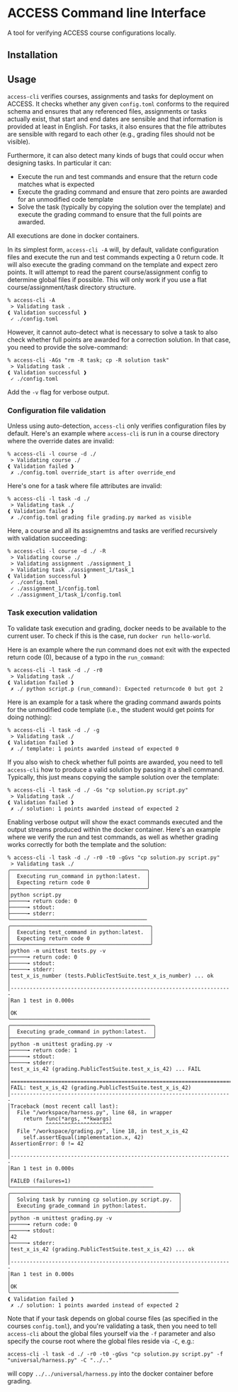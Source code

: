 # ACCESS Command line Interface

A tool for verifying ACCESS course configurations locally.

## Installation

## Usage

`access-cli` verifies courses, assignments and tasks for deployment on ACCESS.
It checks whether any given `config.toml` conforms to the required schema and
ensures that any referenced files, assignments or tasks actually exist, that
start and end dates are sensible and that information is provided at least in
English. For tasks, it also ensures that the file attributes are sensible with
regard to each other (e.g., grading files should not be visible).

Furthermore, it can also detect many kinds of bugs that could occur when
designing tasks. In particular it can:

 * Execute the run and test commands and ensure that the return code matches what is expected
 * Execute the grading command and ensure that zero points are awarded for an unmodified code template
 * Solve the task (typically by copying the solution over the template) and execute the grading command to ensure that the full points are awarded.

All executions are done in docker containers.

In its simplest form, `access-cli -A` will, by default, validate configuration
files and execute the run and test commands expecting a 0 return code. It will
also execute the grading command on the template and expect zero points. It will
attempt to read the parent course/assignment config to determine global files if
possible. This will only work if you use a flat course/assignment/task directory
structure.

```
% access-cli -A
 > Validating task .
❰ Validation successful ❱
 ✓ ./config.toml
```

However, it cannot auto-detect what is necessary to solve a task to also check
whether full points are awarded for a correction solution. In that case, you
need to provide the solve-command:

```
% access-cli -AGs "rm -R task; cp -R solution task"
 > Validating task .
❰ Validation successful ❱
 ✓ ./config.toml
```

Add the `-v` flag for verbose output.

### Configuration file validation

Unless using auto-detection, `access-cli` only verifies configuration files
by default. Here's an example where `access-cli` is run in a course directory
where the override dates are invalid:

```
% access-cli -l course -d ./
 > Validating course ./
❰ Validation failed ❱
 ✗ ./config.toml override_start is after override_end
```

Here's one for a task where file attributes are invalid:

```
% access-cli -l task -d ./
 > Validating task ./
❰ Validation failed ❱
 ✗ ./config.toml grading file grading.py marked as visible
```

Here, a course and all its assignemtns and tasks are verified recursively with
validation succeeding:

```
% access-cli -l course -d ./ -R
 > Validating course ./
 > Validating assignment ./assignment_1
 > Validating task ./assignment_1/task_1
❰ Validation successful ❱
 ✓ ./config.toml
 ✓ ./assignment_1/config.toml
 ✓ ./assignment_1/task_1/config.toml
```

### Task execution validation

To validate task execution and grading, docker needs to be available to the
current user. To check if this is the case, run `docker run hello-world`.

Here is an example where the run command does not exit with the expected
return code (0), because of a typo in the `run_command`:

```
% access-cli -l task -d ./ -r0
 > Validating task ./
❰ Validation failed ❱
 ✗ ./ python script.p (run_command): Expected returncode 0 but got 2
```

Here is an example for a task where the grading command awards points for the
unmodified code template (i.e., the student would get points for doing nothing):

```
% access-cli -l task -d ./ -g
 > Validating task ./
❰ Validation failed ❱
 ✗ ./ template: 1 points awarded instead of expected 0
```

If you also wish to check whether full points are awarded, you need to tell
`access-cli` how to produce a valid solution by passing it a shell command.
Typically, this just means copying the sample solution over the template:

```
% access-cli -l task -d ./ -Gs "cp solution.py script.py"
 > Validating task ./
❰ Validation failed ❱
 ✗ ./ solution: 1 points awarded instead of expected 2
```

Enabling verbose output will show the exact commands executed and the output
streams produced within the docker container. Here's an example where we verify
the run and test commands, as well as whether grading works correctly for both
the template and the solution:

```
% access-cli -l task -d ./ -r0 -t0 -gGvs "cp solution.py script.py"
 > Validating task ./
╭───────────────────────────────────────────╮
│  Executing run_command in python:latest.  │
│  Expecting return code 0                  │
├───────────────────────────────────────────╯
│python script.py 
├─────╼ return code: 0
├─────╼ stdout:
├─────╼ stderr:
╰───────────────────────────────────────────
╭────────────────────────────────────────────╮
│  Executing test_command in python:latest.  │
│  Expecting return code 0                   │
├────────────────────────────────────────────╯
│python -m unittest tests.py -v 
├─────╼ return code: 0
├─────╼ stdout:
├─────╼ stderr:
│test_x_is_number (tests.PublicTestSuite.test_x_is_number) ... ok
│
│----------------------------------------------------------------------
│Ran 1 test in 0.000s
│
│OK
╰────────────────────────────────────────────
╭─────────────────────────────────────────────╮
│  Executing grade_command in python:latest.  │
├─────────────────────────────────────────────╯
│python -m unittest grading.py -v 
├─────╼ return code: 1
├─────╼ stdout:
├─────╼ stderr:
│test_x_is_42 (grading.PublicTestSuite.test_x_is_42) ... FAIL
│
│======================================================================
│FAIL: test_x_is_42 (grading.PublicTestSuite.test_x_is_42)
│----------------------------------------------------------------------
│Traceback (most recent call last):
│  File "/workspace/harness.py", line 68, in wrapper
│    return func(*args, **kwargs)
│           ^^^^^^^^^^^^^^^^^^^^^
│  File "/workspace/grading.py", line 18, in test_x_is_42
│    self.assertEqual(implementation.x, 42)
│AssertionError: 0 != 42
│
│----------------------------------------------------------------------
│Ran 1 test in 0.000s
│
│FAILED (failures=1)
╰─────────────────────────────────────────────
╭─────────────────────────────────────────────────────╮
│  Solving task by running cp solution.py script.py.  │
│  Executing grade_command in python:latest.          │
├─────────────────────────────────────────────────────╯
│python -m unittest grading.py -v 
├─────╼ return code: 0
├─────╼ stdout:
│42
├─────╼ stderr:
│test_x_is_42 (grading.PublicTestSuite.test_x_is_42) ... ok
│
│----------------------------------------------------------------------
│Ran 1 test in 0.000s
│
│OK
╰─────────────────────────────────────────────────────
❰ Validation failed ❱
 ✗ ./ solution: 1 points awarded instead of expected 2
```

Note that if your task depends on global course files (as specified in the
courses `config.toml`), and you're validating a task, then you need to tell
`access-cli` about the global files yourself via the `-f` parameter and also
specify the course root where the global files reside via `-C`, e.g.:

```
access-cli -l task -d ./ -r0 -t0 -gGvs "cp solution.py script.py" -f "universal/harness.py" -C "../.."
```

will copy `../../universal/harness.py` into the docker container before grading.

